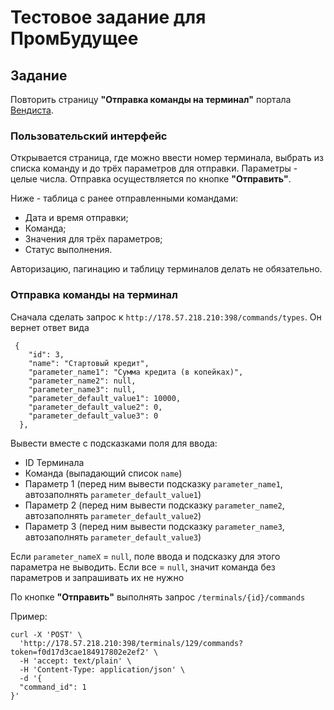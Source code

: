# Тестовое задание для ПромБудущее

## Задание

Повторить страницу **"Отправка команды на терминал"** портала [Вендиста](https://p.vendista.ru/).

### Пользовательский интерфейс

Открывается страница, где можно ввести номер терминала, выбрать из списка команду и до трёх параметров для отправки. Параметры - целые числа. Отправка осуществляется по кнопке **"Отправить"**. 

Ниже - таблица с ранее отправленными командами:
- Дата и время отправки;
- Команда;
- Значения для трёх параметров;
- Статус выполнения.

Авторизацию, пагинацию и таблицу терминалов  делать не обязательно.

### Отправка команды на терминал

Сначала сделать запрос к `http://178.57.218.210:398/commands/types`. Он вернет ответ вида
```
 {
    "id": 3,
    "name": "Стартовый кредит",
    "parameter_name1": "Сумма кредита (в копейках)",
    "parameter_name2": null,
    "parameter_name3": null,
    "parameter_default_value1": 10000,
    "parameter_default_value2": 0,
    "parameter_default_value3": 0
  },
```

Вывести вместе с подсказками поля для ввода:
- ID Терминала 
- Команда (выпадающий список `name`)
- Параметр 1 (перед ним вывести подсказку `parameter_name1`, автозаполнять `parameter_default_value1`)
- Параметр 2 (перед ним вывести подсказку `parameter_name2`, автозаполнять `parameter_default_value2`)
- Параметр 3 (перед ним вывести подсказку `parameter_name3`, автозаполнять `parameter_default_value3`)

Если `parameter_nameX` = `null`, поле ввода и подсказку для этого параметра не выводить. Если все = `null`, значит команда без параметров и запрашивать их не нужно

По кнопке **"Отправить"** выполнять запрос `/terminals/{id}/commands`

Пример:
```
curl -X 'POST' \
  'http://178.57.218.210:398/terminals/129/commands?token=f0d17d3cae184917802e2ef2' \
  -H 'accept: text/plain' \
  -H 'Content-Type: application/json' \
  -d '{
  "command_id": 1
}'
```
